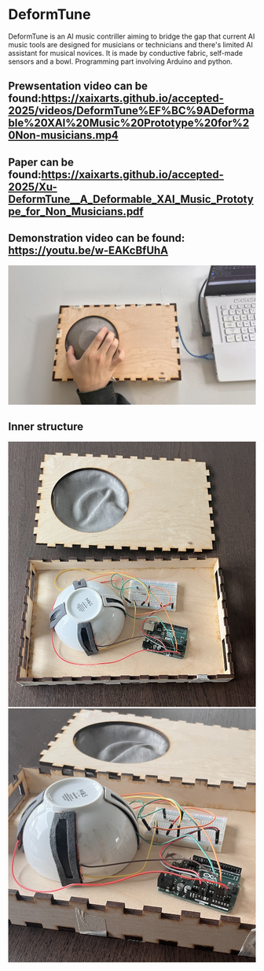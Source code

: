 # DeformTune
DeformTune is an AI music contriller aiming to bridge the gap that current AI music tools are designed for musicians or technicians and there's limited AI assistant for musical novices. It is made by conductive fabric, self-made sensors and a bowl. Programming part involving Arduino and python.


## Prewsentation video can be found:https://xaixarts.github.io/accepted-2025/videos/DeformTune%EF%BC%9ADeformable%20XAI%20Music%20Prototype%20for%20Non-musicians.mp4
## Paper can be found:https://xaixarts.github.io/accepted-2025/Xu-DeformTune__A_Deformable_XAI_Music_Prototype_for_Non_Musicians.pdf
## Demonstration video can be found: https://youtu.be/w-EAKcBfUhA

![图片名称](https://github.com/ZIqinGX/DeformTune/blob/main/Pics/1.jpg) 

## Inner structure
![图片名称](https://github.com/ZIqinGX/DeformTune/blob/main/Pics/detail.jpg) 
![图片名称](https://github.com/ZIqinGX/DeformTune/blob/main/Pics/photo_of_structure.jpg) 
